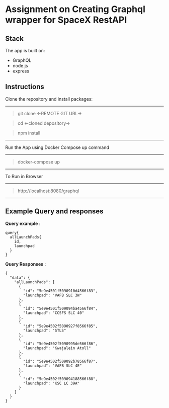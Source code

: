 # Assignment on Creating Graphql wrapper for SpaceX RestAPI

## Stack

The app is built on:
* GraphQL
* node.js
* express

## Instructions

Clone the repository and install packages:
*************
> git clone <-REMOTE GIT URL->

> cd <-cloned depository->

> npm install
*************

Run the App using Docker Compose up command
*******************
> docker-compose up
*******************

To Run in Browser
****************
> http://localhost:8080/graphql
****************

## Example Query and responses

**Query example** :

```
query{
  allLaunchPads{
    id,
    launchpad
  }
}
```
**Query Responses** :

```
{
  "data": {
    "allLaunchPads": [
      {
        "id": "5e9e4501f5090910d4566f83",
        "launchpad": "VAFB SLC 3W"
      },
      {
        "id": "5e9e4501f509094ba4566f84",
        "launchpad": "CCSFS SLC 40"
      },
      {
        "id": "5e9e4502f5090927f8566f85",
        "launchpad": "STLS"
      },
      {
        "id": "5e9e4502f5090995de566f86",
        "launchpad": "Kwajalein Atoll"
      },
      {
        "id": "5e9e4502f509092b78566f87",
        "launchpad": "VAFB SLC 4E"
      },
      {
        "id": "5e9e4502f509094188566f88",
        "launchpad": "KSC LC 39A"
      }
    ]
  }
}
```